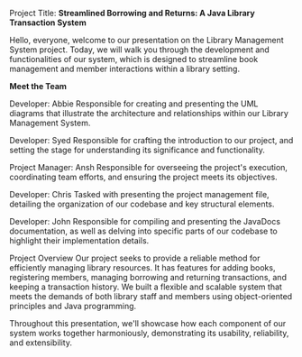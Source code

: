 Project Title: 
**Streamlined Borrowing and Returns: A Java Library Transaction System**

Hello, everyone, welcome to our presentation on the Library Management System project. Today, we will walk you through 
the development and functionalities of our system, which is designed to streamline book management and member 
interactions within a library setting.

**Meet the Team**

Developer: Abbie
Responsible for creating and presenting the UML diagrams that illustrate the architecture and 
relationships within our Library Management System.

Developer: Syed
Responsible for crafting the introduction to our project, and setting the stage for understanding its 
significance and functionality.

Project Manager: Ansh
Responsible for overseeing the project's execution, coordinating team efforts, and ensuring the project 
meets its objectives.

Developer: Chris
Tasked with presenting the project management file, detailing the organization of our codebase and key 
structural elements.

Developer: John
Responsible for compiling and presenting the JavaDocs documentation, as well as delving into specific 
parts of our codebase to highlight their implementation details.

Project Overview
Our project seeks to provide a reliable method for efficiently managing library resources. It has features for 
adding books, registering members, managing borrowing and returning transactions, and keeping a transaction history. 
We built a flexible and scalable system that meets the demands of both library staff and members using object-oriented 
principles and Java programming.

Throughout this presentation, we'll showcase how each component of our system works together harmoniously, 
demonstrating its usability, reliability, and extensibility.
